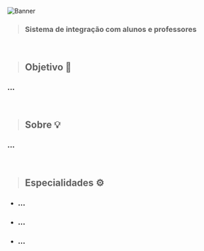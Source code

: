 ![Banner](https://user-images.githubusercontent.com/107084747/173166988-acd265a3-25ec-4779-8956-3371b68253ab.png)

> ### Sistema de integração com alunos e professores

<br>

> ## Objetivo 🎯
  ### ...

<br>

> ## Sobre 💡
  ### ...
  
<br>

> ## Especialidades ⚙️
  - ### ...
  - ### ...
  - ### ... 
